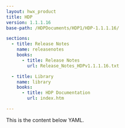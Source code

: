 ```yaml
---
layout: hwx_product
title: HDP
version: 1.1.1.16
base-path: /HDPDocuments/HDP1/HDP-1.1.1.16/

sections:
  - title: Release Notes
    name: releasenotes
    books:
      - title: Release Notes
        url: Release_Notes_HDPv1.1.1.16.txt

  - title: Library
    name: library
    books:
      - title: HDP Documentation
        url: index.htm

---
```


This is the content below YAML.
